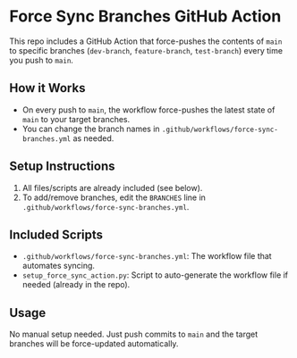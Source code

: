 # Force Sync Branches GitHub Action

This repo includes a GitHub Action that force-pushes the contents of `main` to specific branches (`dev-branch`, `feature-branch`, `test-branch`) every time you push to `main`.

## How it Works
- On every push to `main`, the workflow force-pushes the latest state of `main` to your target branches.
- You can change the branch names in `.github/workflows/force-sync-branches.yml` as needed.

## Setup Instructions
1. All files/scripts are already included (see below).
2. To add/remove branches, edit the `BRANCHES` line in `.github/workflows/force-sync-branches.yml`.

## Included Scripts
- `.github/workflows/force-sync-branches.yml`: The workflow file that automates syncing.
- `setup_force_sync_action.py`: Script to auto-generate the workflow file if needed (already in the repo).

## Usage
No manual setup needed. Just push commits to `main` and the target branches will be force-updated automatically.
